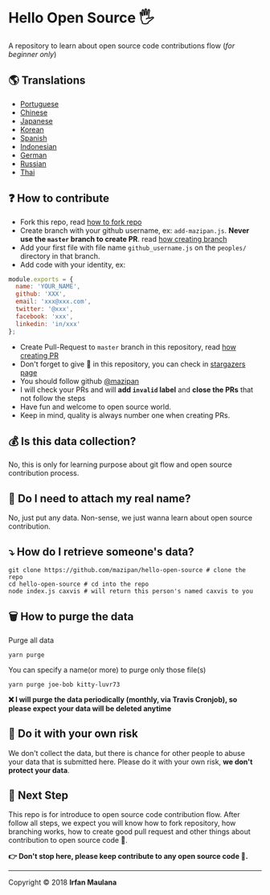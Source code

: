 ﻿# Hello Open Source 🖐️

A repository to learn about open source code contributions flow (_for beginner only_)

## 🌎 Translations

- [Portuguese](https://github.com/mazipan/hello-open-source/blob/master/README-PT-BR.md)
- [Chinese](https://github.com/mazipan/hello-open-source/blob/master/README-CHI.md)
- [Japanese](https://github.com/mazipan/hello-open-source/blob/master/README-JP.md)
- [Korean](https://github.com/mazipan/hello-open-source/blob/master/README-KR.md)
- [Spanish](https://github.com/mazipan/hello-open-source/blob/master/README-ES.md)
- [Indonesian](https://github.com/mazipan/hello-open-source/blob/master/README-ID.md)
- [German](https://github.com/mazipan/hello-open-source/blob/master/README-DE.md)
- [Russian](https://github.com/mazipan/hello-open-source/blob/master/README-RU.md)
- [Thai](https://github.com/mazipan/hello-open-source/blob/master/README-TH.md)

## ❓ How to contribute

- Fork this repo, read [how to fork repo](https://help.github.com/articles/fork-a-repo/)
- Create branch with your github username, ex: `add-mazipan.js`. **Never use the `master` branch to create PR**.
  read [how creating branch](https://help.github.com/articles/creating-and-deleting-branches-within-your-repository/)
- Add your first file with file name `github_username.js` on the `peoples/` directory in that branch.
- Add code with your identity, ex:

```js
module.exports = {
  name: 'YOUR_NAME',
  github: 'XXX',
  email: 'xxx@xxx.com',
  twitter: '@xxx',
  facebook: 'xxx',
  linkedin: 'in/xxx'
};
```

- Create Pull-Request to `master` branch in this repository, read [how creating PR](https://help.github.com/articles/creating-a-pull-request/)
- Don't forget to give 🌟 in this repository, you can check in [stargazers page](https://github.com/mazipan/hello-open-source/stargazers)
- You should follow github [@mazipan](https://github.com/mazipan)
- I will check your PRs and will **add `invalid` label** and **close the PRs** that not follow the steps
- Have fun and welcome to open source world.
- Keep in mind, quality is always number one when creating PRs.

## 💰 Is this data collection?

No, this is only for learning purpose about git flow and open source contribution process.

## 🥶 Do I need to attach my real name?

No, just put any data. Non-sense, we just wanna learn about open source contribution.

## ⤵️ How do I retrieve someone's data?

```shell
git clone https://github.com/mazipan/hello-open-source # clone the repo
cd hello-open-source # cd into the repo
node index.js caxvis # will return this person's named caxvis to you
```

## 🗑️ How to purge the data

Purge all data

```shell
yarn purge
```

 You can specify a name(or more) to purge only those file(s)

```shell
yarn purge joe-bob kitty-luvr73
```

**❌ I will purge the data periodically (monthly, via Travis Cronjob), so please expect your data will be deleted anytime**

## 🙈 Do it with your own risk

We don't collect the data, but there is chance for other people to abuse your data that is submitted here. Please do it with your own risk, **we don't protect your data**.

## 🚶 Next Step

This repo is for introduce to open source code contribution flow.
After follow all steps, we expect you will know how to fork repository, how branching works, how to create good pull request and other things about contribution to open source code 🥳.

**👉 Don't stop here, please keep contribute to any open source code 🙏.**

---

Copyright © 2018 **Irfan Maulana**
